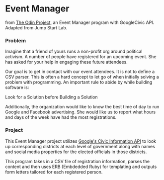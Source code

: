 # Event Manager #

from [The Odin Project](https://www.theodinproject.com/paths/full-stack-ruby-on-rails/courses/ruby-programming/lessons/event-manager-ruby-programming), an Event Manager program with GoogleCivic API. Adapted from Jump Start Lab.

### Problem ###

Imagine that a friend of yours runs a non-profit org around political activism. A number of people have registered for an upcoming event. She has asked for your help in engaging these future attendees.

Our goal is to get in contact with our event attendees. It is not to define a CSV parser. This is often a hard concept to let go of when initially solving a problem with programming. An important rule to abide by while building software is:

Look for a Solution before Building a Solution

Additionally, the organization would like to know the best time of day to run Google and Facebook advertising. She would like us to report what hours and days of the week have had the most registrations. 

### Project ###

This Event Manager project utilizes [Google's Civic Information API](https://developers.google.com/civic-information/) to look up corresponding districts at each level of government along with names and social media properties for the elected officials in those districts.

This program takes in a CSV file of registration information, parses the content and then uses ERB (Embdedded Ruby) for templating and outputs form letters tailored for each registered person.





